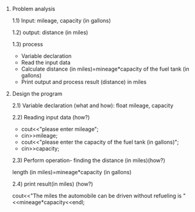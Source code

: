 1) Problem analysis
   
   1.1) Input: mileage, capacity (in gallons) 
   
   1.2) output: distance (in miles)
   
   1.3) process
   - Variable declaration 
   - Read the input data
   - Calculate distance (in miles)=mineage*capacity of the fuel tank (in gallons)
   - Print output and process result (distance) in miles
2) Design the program
   
   2.1) Variable declaration (what and how): float mileage, capacity
   
   2.2) Reading input data (how?)
   - cout<<"please enter mileage";
   - cin>>mileage;
   - cout<<"please enter the capacity of the fuel tank (in gallons)";
   - cin>>capacity;
     
   2.3) Perform operation- finding the distance (in miles)(how?)
   
    length (in miles)=mineage*capacity (in gallons)

   2.4) print result(in miles) (how?)
   
    cout<<"The miles the automobile can be driven without refueling is "<<mineage*capacity<<endl;
                
